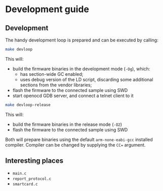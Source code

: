 # Development guide

## Development

The handy development loop is prepared and can be executed by calling:

```bash
make devloop
```

This will:
- build the firmware binaries in the development mode (`-Og`), which:
  - has section-wide GC enabled;
  - uses debug version of the LD script, discarding some additional sections from the vendor libraries;
- flash the firmware to the connected sample using SWD
- start openocd GDB server, and connect a telnet client to it

```bash
make devloop-release
```
This will:
- build the firmware binaries in the release mode (`-O2`)
- flash the firmware to the connected sample using SWD

Both will prepare binaries using the default `arm-none-eabi-gcc` installed compiler. Compiler can be changed by supplying the `CC=` argument.


## Interesting places

- `main.c`
- `report_protocol.c`
- `smartcard.c`
